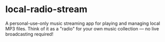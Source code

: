 # local-radio-stream
A personal-use-only music streaming app for playing and managing local MP3 files.   Think of it as a "radio" for your own music collection — no live broadcasting required!
